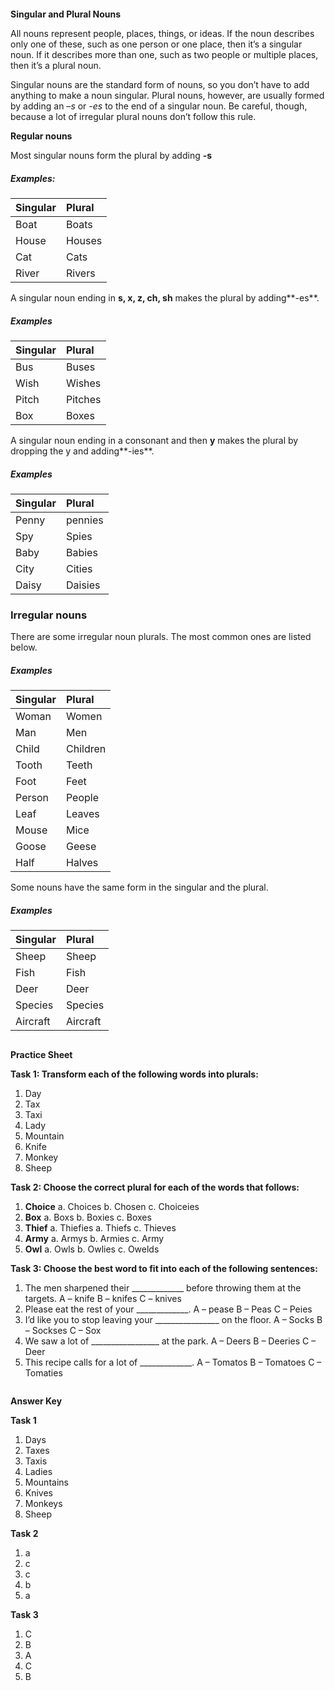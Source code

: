 ﻿`                                                                 `**Singular and Plural Nouns**

All nouns represent people, places, things, or ideas. If the noun describes only one of these, such as one person or one place, then it’s a singular noun. If it describes more than one, such as two people or multiple places, then it’s a plural noun. 

Singular nouns are the standard form of nouns, so you don’t have to add anything to make a noun singular. Plural nouns, however, are usually formed by adding an –*s* or *-es* to the end of a singular noun. Be careful, though, because a lot of irregular plural nouns don’t follow this rule.

**Regular nouns**

Most singular nouns form the plural by adding **-s**
##### **Examples:**

|**Singular**|**Plural**|
| :- | :- |
|Boat|Boats|
|House|Houses|
|Cat|Cats|
|River|Rivers|







A singular noun ending in **s, x, z, ch, sh** makes the plural by adding**-es**.
##### **Examples**

|**Singular**|**Plural**|
| :- | :- |
|Bus|Buses|
|Wish|Wishes|
|Pitch|Pitches|
|Box|Boxes|

A singular noun ending in a consonant and then **y** makes the plural by dropping the y and adding**-ies**.
##### **Examples**

|**Singular**|**Plural**|
| :- | :- |
|Penny|pennies|
|Spy|Spies|
|Baby|Babies|
|City|Cities|
|Daisy|Daisies|

### **Irregular nouns**
There are some irregular noun plurals. The most common ones are listed below.
##### **Examples**

|**Singular**|**Plural**|
| :- | :- |
|Woman|Women|
|Man|Men|
|Child|Children|
|Tooth|Teeth|
|Foot|Feet|
|Person|People|
|Leaf|Leaves|
|Mouse|Mice|
|Goose|Geese|
|Half|Halves|

Some nouns have the same form in the singular and the plural.
##### **Examples**

|**Singular**|**Plural**|
| :- | :- |
|Sheep|Sheep|
|Fish|Fish|
|Deer|Deer|
|Species|Species|
|Aircraft|Aircraft|




`                                                                            `**Practice Sheet**

**Task 1: Transform each of the following words into plurals:**

1. Day
1. Tax
1. Taxi
1. Lady
1. Mountain
1. Knife
1. Monkey
1. Sheep

**Task 2: Choose the correct plural for each of the words that follows:**

1. **Choice**
   a. Choices b. Chosen c. Choiceies
1. **Box**
   a. Boxs b. Boxies c. Boxes
1. **Thief**
   a. Thiefies a. Thiefs c. Thieves
1. **Army**
   a. Armys b. Armies c. Army
1. **Owl**
   a. Owls b. Owlies c. Owelds

**Task 3: Choose the best word to fit into each of the following sentences:**

1. The men sharpened their \_\_\_\_\_\_\_\_\_\_\_\_\_ before throwing them at the targets.
   A – knife B – knifes C – knives
1. Please eat the rest of your \_\_\_\_\_\_\_\_\_\_\_\_\_.
   A – pease B – Peas C – Peies
1. I’d like you to stop leaving your \_\_\_\_\_\_\_\_\_\_\_\_\_\_\_\_ on the floor.
   A – Socks B – Sockses C – Sox
1. We saw a lot of \_\_\_\_\_\_\_\_\_\_\_\_\_\_\_\_\_ at the park.
   A – Deers B – Deeries C – Deer
1. This recipe calls for a lot of \_\_\_\_\_\_\_\_\_\_\_\_\_.
   A – Tomatos B – Tomatoes C – Tomaties




















`                                                                                 `**Answer Key**

**Task 1**

1. Days
1. Taxes
1. Taxis
1. Ladies
1. Mountains
1. Knives
1. Monkeys
1. Sheep

**Task 2**

1. a
1. c
1. c
1. b
1. a

**Task 3**

1. C
1. B
1. A
1. C
1. B


